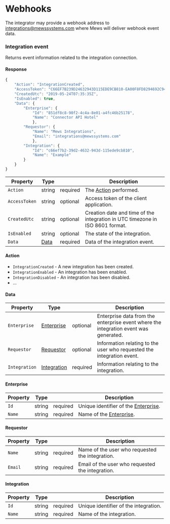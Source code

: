 # Webhooks

The integrator may provide a webhook address to [integrations@mewssystems.com](mailto://integrations@mewssystems.com) where Mews will deliver webhook event data.

### Integration event

Returns event information related to the integration connection.

#### Response

```javascript
{
    "Action": "IntegrationCreated",
    "AccessToken": "C66EF7B239D24632943D115EDE9CB810-EA00F8FD8294692C940F6B5A8F9453D",
    "CreatedUtc": "2019-05-24T07:35:35Z",
    "IsEnabled": true,
    "Data": {
        "Enterprise": {
            "Id": "851df8c8-90f2-4c4a-8e01-a4fc46b25178",
            "Name": "Connector API Hotel"
            },
        "Requestor": {
            "Name": "Mews Integrations",
            "Email": "integrations@mewssystems.com"
            },
        "Integration": {
            "Id": "c66ef7b2-39d2-4632-943d-115ede9cb810",
            "Name": "Example"
        }
    }
}
```

| Property | Type |  | Description |
| --- | --- | --- | --- |
| `Action` | string | required | The [Action](webhooks.md#action) performed. |
| `AccessToken` | string | optional | Access token of the client application. |
| `CreatedUtc` | string | optional | Creation date and time of the integration in UTC timezone in ISO 8601 format. |
| `IsEnabled` | string | optional | The state of the integration. |
| `Data` | [Data](webhooks.md#data) | required | Data of the integration event. |

#### Action

* `IntegrationCreated` - A new integration has been created.
* `IntegrationEnabled` - An integration has been enabled.
* `IntegrationDisabled` - An integration has been disabled.
* ...

#### Data

| Property | Type |  | Description |
| --- | --- | --- | --- |
| `Enterprise` | [Enterprise](operations/configuration.md#enterprise) | optional | Enterprise data from the enterprise event where the integration event was generated. |
| `Requestor` | [Requestor](webhooks.md#requestor) | optional | Information relating to the user who requested the integration event. |
| `Integration` | [Integration](webhooks.md#integration) | required | Information relating to the integration. |

#### Enterprise

| Property | Type |  | Description |
| --- | --- | --- | --- |
| `Id` | string | required | Unique identifier of the [Enterprise](operations/configuration.md#enterprise). |
| `Name` | string | required | Name of the [Enterprise](operations/configuration.md#enterprise). |

#### Requestor

| Property | Type |  | Description |
| --- | --- | --- | --- |
| `Name` | string | required | Name of the user who requested the integration. |
| `Email` | string | required | Email of the user who requested the integration. |

#### Integration

| Property | Type |  | Description |
| --- | --- | --- | --- |
| `Id` | string | required | Unique identifier of the integration.|
| `Name` | string | required | Name of the integration. |